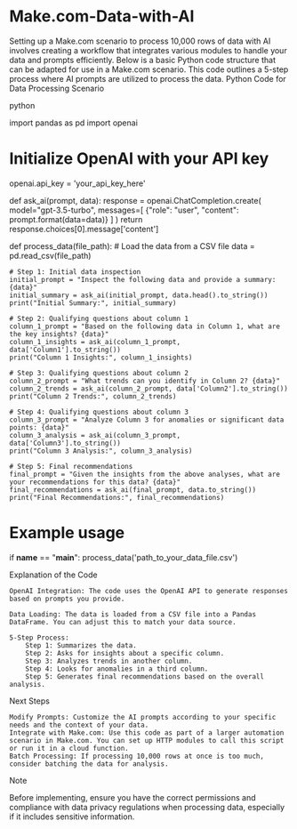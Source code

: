 # Make.com-Data-with-AI
Setting up a Make.com scenario to process 10,000 rows of data with AI involves creating a workflow that integrates various modules to handle your data and prompts efficiently. Below is a basic Python code structure that can be adapted for use in a Make.com scenario. This code outlines a 5-step process where AI prompts are utilized to process the data.
Python Code for Data Processing Scenario

python

import pandas as pd
import openai

# Initialize OpenAI with your API key
openai.api_key = 'your_api_key_here'

def ask_ai(prompt, data):
    response = openai.ChatCompletion.create(
        model="gpt-3.5-turbo",
        messages=[
            {"role": "user", "content": prompt.format(data=data)}
        ]
    )
    return response.choices[0].message['content']

def process_data(file_path):
    # Load the data from a CSV file
    data = pd.read_csv(file_path)

    # Step 1: Initial data inspection
    initial_prompt = "Inspect the following data and provide a summary: {data}"
    initial_summary = ask_ai(initial_prompt, data.head().to_string())
    print("Initial Summary:", initial_summary)

    # Step 2: Qualifying questions about column 1
    column_1_prompt = "Based on the following data in Column 1, what are the key insights? {data}"
    column_1_insights = ask_ai(column_1_prompt, data['Column1'].to_string())
    print("Column 1 Insights:", column_1_insights)

    # Step 3: Qualifying questions about column 2
    column_2_prompt = "What trends can you identify in Column 2? {data}"
    column_2_trends = ask_ai(column_2_prompt, data['Column2'].to_string())
    print("Column 2 Trends:", column_2_trends)

    # Step 4: Qualifying questions about column 3
    column_3_prompt = "Analyze Column 3 for anomalies or significant data points: {data}"
    column_3_analysis = ask_ai(column_3_prompt, data['Column3'].to_string())
    print("Column 3 Analysis:", column_3_analysis)

    # Step 5: Final recommendations
    final_prompt = "Given the insights from the above analyses, what are your recommendations for this data? {data}"
    final_recommendations = ask_ai(final_prompt, data.to_string())
    print("Final Recommendations:", final_recommendations)

# Example usage
if __name__ == "__main__":
    process_data('path_to_your_data_file.csv')

Explanation of the Code

    OpenAI Integration: The code uses the OpenAI API to generate responses based on prompts you provide.

    Data Loading: The data is loaded from a CSV file into a Pandas DataFrame. You can adjust this to match your data source.

    5-Step Process:
        Step 1: Summarizes the data.
        Step 2: Asks for insights about a specific column.
        Step 3: Analyzes trends in another column.
        Step 4: Looks for anomalies in a third column.
        Step 5: Generates final recommendations based on the overall analysis.

Next Steps

    Modify Prompts: Customize the AI prompts according to your specific needs and the context of your data.
    Integrate with Make.com: Use this code as part of a larger automation scenario in Make.com. You can set up HTTP modules to call this script or run it in a cloud function.
    Batch Processing: If processing 10,000 rows at once is too much, consider batching the data for analysis.

Note

Before implementing, ensure you have the correct permissions and compliance with data privacy regulations when processing data, especially if it includes sensitive information.
